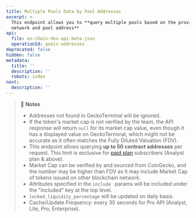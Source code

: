 ```yaml
---
title: Multiple Pools Data by Pool Addresses
excerpt: >-
  This endpoint allows you to **query multiple pools based on the provided
  network and pool address**
api:
  file: on-chain-dex-api-beta.json
  operationId: pools-addresses
deprecated: false
hidden: false
metadata:
  title: ''
  description: ''
  robots: index
next:
  description: ''
---
```

> 📘 **Notes**
>
> * Addresses not found in GeckoTerminal will be ignored.
> * If the token's market cap is not verified by the team, the API response will return `null` for its market cap value, even though it has a displayed value on GeckoTerminal, which might not be accurate as it often matches the Fully Diluted Valuation (FDV).
> * This endpoint allows querying **up to 50 contract addresses** per request. This limit is exclusive for [paid plan](https://www.coingecko.com/en/api/pricing) subscribers (Analyst plan & above).
> * Market Cap can be verified by and sourced from CoinGecko, and the number may be higher than FDV as it may include Market Cap of tokens issued on other blockchain network.
> * Attributes specified in the `include ` params will be included under the "included" key at the top level.
> * `locked_liquidity_percentage` will be updated on daily basis.
> * Cache/Update Frequency: every 30 seconds for Pro API (Analyst, Lite, Pro, Enterprise).
